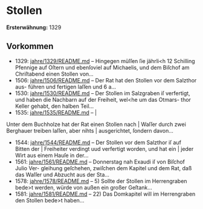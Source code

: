 # Stollen

**Ersterwähnung:** 1329

## Vorkommen
- 1329: [jahre/1329/README.md](../jahre/1329/README.md) – Hingegen müſſen ſie jährli<h 12 Schilling Pfennige auf
Oſtern und ebenſoviel auf Michaelis, und dem Biſchof am
Chriſtabend einen Stollen von...
- 1506: [jahre/1506/README.md](../jahre/1506/README.md) – Der Rat hat den Stollen vor dem Salzthor aus-
führen und fertigen laſſen und 6 a...
- 1530: [jahre/1530/README.md](../jahre/1530/README.md) – Der Stollen im Salzgraben iſ verfertigt, und haben
die Nachbarn auf der Freiheit, wel<he um das Otmars-
thor Keller gehabt, den halben Teil...
- 1535: [jahre/1535/README.md](../jahre/1535/README.md) – |

Unter dem Buchholze hat der Rat einen Stollen nach |
Waſſer durch zwei Berghauer treiben laſſen, aber nihts |
ausgerichtet, ſondern davon...
- 1544: [jahre/1544/README.md](../jahre/1544/README.md) – Der Stollen vor dem Salzthor iſ auf Bitten der |
Freiheiter verdingt uud verfertigt worden, und hat ein |
jeder Wirt aus einem Hauſe in der...
- 1561: [jahre/1561/README.md](../jahre/1561/README.md) – Donnerstag nah Exaudi iſ von Biſchof Julio Ver-
gleihung geſchehen, zwiſchen dem Kapitel und dem Rat,
daß das Waſſer und Abzucht aus der Sta...
- 1578: [jahre/1578/README.md](../jahre/1578/README.md) – 5) Sollte der Stollen im Herrengraben bede>t werden,
würde von außen ein großer Geſtank...
- 1581: [jahre/1581/README.md](../jahre/1581/README.md) – 22) Das Domkapitel will im Herrengraben den
Stollen bede>t haben...
